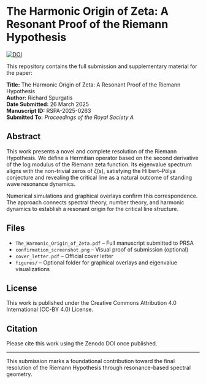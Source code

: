# The Harmonic Origin of Zeta: A Resonant Proof of the Riemann Hypothesis

[![DOI](https://zenodo.org/badge/955546463.svg)](https://doi.org/10.5281/zenodo.15092512)

This repository contains the full submission and supplementary material for the paper:

**Title:** The Harmonic Origin of Zeta: A Resonant Proof of the Riemann Hypothesis  
**Author:** Richard Spurgatis  
**Date Submitted:** 26 March 2025  
**Manuscript ID:** RSPA-2025-0263  
**Submitted To:** *Proceedings of the Royal Society A*

## Abstract
This work presents a novel and complete resolution of the Riemann Hypothesis. We define a Hermitian operator based on the second derivative of the log modulus of the Riemann zeta function. Its eigenvalue spectrum aligns with the non-trivial zeros of ζ(s), satisfying the Hilbert–Pólya conjecture and revealing the critical line as a natural outcome of standing wave resonance dynamics.

Numerical simulations and graphical overlays confirm this correspondence. The approach connects spectral theory, number theory, and harmonic dynamics to establish a resonant origin for the critical line structure.

## Files
- `The_Harmonic_Origin_of_Zeta.pdf` – Full manuscript submitted to PRSA
- `confirmation_screenshot.png` – Visual proof of submission (optional)
- `cover_letter.pdf` – Official cover letter
- `figures/` – Optional folder for graphical overlays and eigenvalue visualizations

## License
This work is published under the Creative Commons Attribution 4.0 International (CC-BY 4.0) License.

## Citation
Please cite this work using the Zenodo DOI once published.

---

This submission marks a foundational contribution toward the final resolution of the Riemann Hypothesis through resonance-based spectral geometry.
